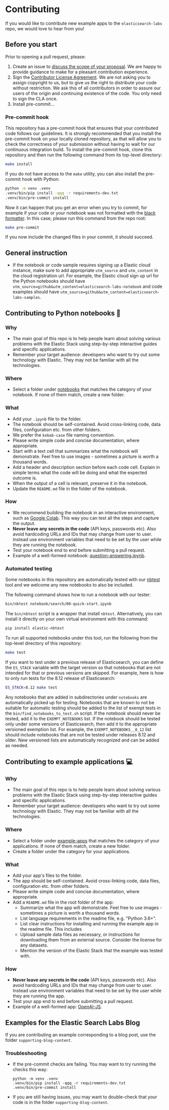 # Contributing

If you would like to contribute new example apps to the `elasticsearch-labs` repo, we would love to hear from you!

## Before you start

Prior to opening a pull request, please:
1. Create an issue to [discuss the scope of your proposal](https://github.com/elastic/elasticsearch-labs/issues). We are happy to provide guidance to make for a pleasant contribution experience.
2. Sign the [Contributor License Agreement](https://www.elastic.co/contributor-agreement/). We are not asking you to assign copyright to us, but to give us the right to distribute your code without restriction. We ask this of all contributors in order to assure our users of the origin and continuing existence of the code. You only need to sign the CLA once.
3. Install pre-commit...

### Pre-commit hook

This repository has a pre-commit hook that ensures that your contributed code follows our guidelines. It is strongly recommended that you install the pre-commit hook on your locally cloned repository, as that will allow you to check the correctness of your submission without having to wait for our continuous integration build. To install the pre-commit hook, clone this repository and then run the following command from its top-level directory:

```bash
make install
```

If you do not have access to the `make` utility, you can also install the pre-commit hook with Python:

```bash
python -m venv .venv
.venv/bin/pip install -qqq -r requirements-dev.txt
.venv/bin/pre-commit install
```

Now it can happen that you get an error when you try to commit, for example if your code or your notebook was not formatted with the [black formatter](https://github.com/psf/black). In this case, please run this command from the repo root:

```bash
make pre-commit
```

If you now include the changed files in your commit, it should succeed.

## General instruction

- If the notebook or code sample requires signing up a Elastic cloud instance, make sure to add appropriate `utm_source` and `utm_content` in the cloud registration url. For example, the Elastic cloud sign up url for the Python notebooks should have `utm_source=github&utm_content=elasticsearch-labs-notebook` and code examples should have `utm_source=github&utm_content=elasticsearch-labs-samples`.
  
## Contributing to Python notebooks 📒

### Why

* The main goal of this repo is to help people learn about solving various problems with the Elastic Stack using step-by-step interactive guides and specific applications.
* Remember your target audience: developers who want to try out some technology with Elastic. They may not be familiar with all the technologies.

### Where

* Select a folder under [notebooks](notebooks/README.md) that matches the category of your notebook. If none of them match, create a new folder.

### What

* Add your `.ipynb` file to the folder.
* The notebook should be self-contained. Avoid cross-linking code, data files, configuration etc. from other folders.
* We prefer the `kebab-case` file naming convention.
* Please write simple code and concise documentation, where appropriate.
* Start with a text cell that summarizes what the notebook will demonstrate. Feel free to use images - sometimes a picture is worth a thousand words.
* Add a header and description section before each code cell. Explain in simple terms what the code will be doing and what the expected outcome is.
* When the output of a cell is relevant, preserve it in the notebook.
* Update the `README.md` file in the folder of the notebook.

### How

* We recommend building the notebook in an interactive environment, such as [Google Colab](https://colab.google/). This way you can test all the steps and capture the output.
* **Never leave any secrets in the code** (API keys, passwords etc). Also avoid hardcoding URLs and IDs that may change from user to user. Instead use environment variables that need to be set by the user while they are running the notebook.
* Test your notebook end to end before submitting a pull request.
* Example of a well-formed notebook: [question-answering.ipynb](notebooks/generative-ai/question-answering.ipynb).

### Automated testing

Some notebooks in this repository are automatically tested with our [nbtest](https://github.com/elastic/nbtest) tool and we welcome any new notebooks to also be included.

The following command shows how to run a notebook with our tester:

```bash
bin/nbtest notebook/search/00-quick-start.ipynb
```

The `bin/nbtest` script is a wrapper that install `nbtest`. Alternatively, you can install it directly on your own virtual environment with this command:

```bash
pip install elastic-nbtest
```

To run all supported notebooks under this tool, run the following from the top-level directory of this repository:

```bash
make test
```

If you want to test under a previous release of Elasticsearch, you can define the `ES_STACK` variable with the target version so that notebooks that are not intended for that or previous versions are skipped. For example, here is how to only run tests for the 8.12 release of Elasticsearch:

```bash
ES_STACK=8.12 make test
```

Any notebooks that are added in subdirectories under `notebooks` are automatically picked up for testing. Notebooks that are known to not be suitable for automatic testing should be added to the list of exempt tests in the `bin/find_notebooks_to_test.sh` script. If the notebook should never be tested, add it to the `EXEMPT_NOTEBOOKS` list. If the notebook should be tested only under some versions of Elasticsearch, then add it to the appropriate versioned exemption list. For example, the `EXEMPT_NOTEBOOKS__8_12` list should include notebooks that are not be tested under releases 8.12 and older. New versioned lists are automatically recognized and can be added as needed.

## Contributing to example applications 💻

### Why

* The main goal of this repo is to help people learn about solving various problems with the Elastic Stack using step-by-step interactive guides and specific applications.
* Remember your target audience: developers who want to try out some technology with Elastic. They may not be familiar with all the technologies.

### Where

* Select a folder under [example-apps](example-apps/README.md) that matches the category of your applications. If none of them match, create a new folder.
* Create a folder under the category for your applications.

### What

* Add your app's files to the folder.
* The app should be self-contained. Avoid cross-linking code, data files, configuration etc. from other folders.
* Please write simple code and concise documentation, where appropriate.
* Add a `README.md` file in the root folder of the app:
  * Summarize what the app will demonstrate. Feel free to use images - sometimes a picture is worth a thousand words.
  * List language requirements in the readme file, e.g. "Python 3.6+".
  * List clear instructions for installing and running the example app in the readme file. This includes
  * Upload sample data files as necessary, or instructions for downloading them from an external source. Consider the license for any datasets.
  * Mention the version of the Elastic Stack that the example was tested with.

### How

* **Never leave any secrets in the code** (API keys, passwords etc). Also avoid hardcoding URLs and IDs that may change from user to user. Instead use environment variables that need to be set by the user while they are running the app.
* Test your app end to end before submitting a pull request.
* Example of a well-formed app: [OpenAI-JS](example-apps/openai-embeddings/README.md).

## Examples for the Elastic Search Labs Blog

If you are contributing an example corresponding to a blog post, use the folder `supporting-blog-content`. 

### Troubleshooting

- If the pre-commit checks are failing. You may want to try running the checks this way:

  ```
  python -m venv .venv
  .venv/bin/pip install -qqq -r requirements-dev.txt
  .venv/bin/pre-commit install
  ```

- If you are still having issues, you may want to double-check that your code is in the folder `supporting-blog-content`. 